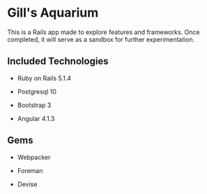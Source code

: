 # Gill's Aquarium

This is a Rails app made to explore features and frameworks.  Once completed, it will serve as a sandbox for further experimentation.

## Included Technologies

* Ruby on Rails 5.1.4

* Postgresql 10

* Bootstrap 3

* Angular 4.1.3


## Gems

* Webpacker

* Foreman

* Devise
